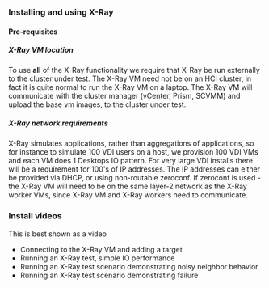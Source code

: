 
### Installing and using X-Ray
#### Pre-requisites
##### X-Ray VM location
To use __all__ of the X-Ray functionality we require that X-Ray be run externally to the cluster under test.  The X-Ray VM need not be on an HCI cluster, in fact it is quite normal to run the X-Ray VM on a laptop.  The X-Ray VM will communicate with the cluster manager (vCenter, Prism, SCVMM) and upload the base vm images, to the cluster under test.
##### X-Ray network requirements
X-Ray simulates applications, rather than aggregations of applications, so for instance to simulate 100 VDI users on a host, we provision 100 VDI VMs and each VM does 1 Desktops IO pattern.  For very large VDI installs there will be a requirement for 100's of IP addresses.  The IP addresses can either be provided via DHCP, or using non-routable zeroconf.  If zeroconf is used - the X-Ray VM will need to be on the same layer-2 network as the X-Ray worker VMs, since X-Ray VM and X-Ray workers need to communicate.

### Install videos
This is best shown as a video
* Connecting to the X-Ray VM and adding a target
* Running an X-Ray test, simple IO performance
* Running an X-Ray test scenario demonstrating noisy neighbor behavior
* Running an X-Ray test scenario demonstrating failure 


